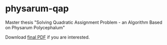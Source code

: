 # physarum-qap
Master thesis "Solving Quadratic Assignment Problem - an Algorithm Based on Physarum Polycephalum"

Download [final PDF](http://public.amanointeractive.com/documents/thesis_final/thesis_ebook.pdf) if you are interested.
